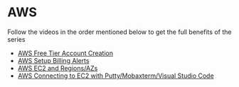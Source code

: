 # AWS

Follow the videos in the order mentioned below to get the full benefits of the series

* [AWS Free Tier Account Creation](https://youtu.be/QOz-iPHbn7c)
* [AWS Setup Billing Alerts](https://youtu.be/7Uj912XTNi0)
* [AWS EC2 and Regions/AZs](https://youtu.be/QOz-iPHbn7c)
* [AWS Connecting to EC2 with Putty/Mobaxterm/Visual Studio Code](https://youtu.be/QOz-iPHbn7c)


